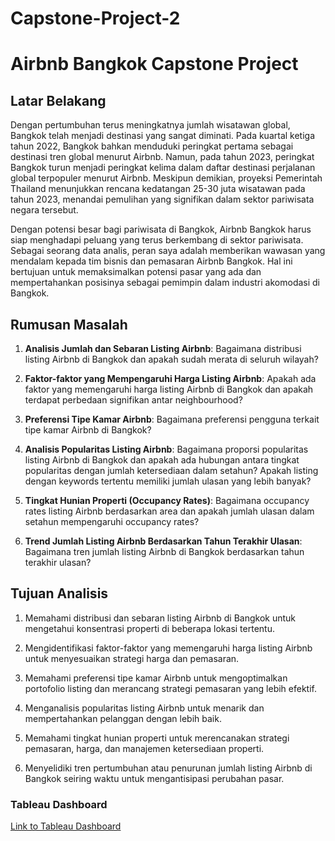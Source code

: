 # Capstone-Project-2

# Airbnb Bangkok Capstone Project

## Latar Belakang

Dengan pertumbuhan terus meningkatnya jumlah wisatawan global, Bangkok telah menjadi destinasi yang sangat diminati. Pada kuartal ketiga tahun 2022, Bangkok bahkan menduduki peringkat pertama sebagai destinasi tren global menurut Airbnb. Namun, pada tahun 2023, peringkat Bangkok turun menjadi peringkat kelima dalam daftar destinasi perjalanan global terpopuler menurut Airbnb. Meskipun demikian, proyeksi Pemerintah Thailand menunjukkan rencana kedatangan 25-30 juta wisatawan pada tahun 2023, menandai pemulihan yang signifikan dalam sektor pariwisata negara tersebut.

Dengan potensi besar bagi pariwisata di Bangkok, Airbnb Bangkok harus siap menghadapi peluang yang terus berkembang di sektor pariwisata. Sebagai seorang data analis, peran saya adalah memberikan wawasan yang mendalam kepada tim bisnis dan pemasaran Airbnb Bangkok. Hal ini bertujuan untuk memaksimalkan potensi pasar yang ada dan mempertahankan posisinya sebagai pemimpin dalam industri akomodasi di Bangkok.

## Rumusan Masalah

1. **Analisis Jumlah dan Sebaran Listing Airbnb**: Bagaimana distribusi listing Airbnb di Bangkok dan apakah sudah merata di seluruh wilayah?
   
2. **Faktor-faktor yang Mempengaruhi Harga Listing Airbnb**: Apakah ada faktor yang memengaruhi harga listing Airbnb di Bangkok dan apakah terdapat perbedaan signifikan antar neighbourhood?

3. **Preferensi Tipe Kamar Airbnb**: Bagaimana preferensi pengguna terkait tipe kamar Airbnb di Bangkok?

4. **Analisis Popularitas Listing Airbnb**: Bagaimana proporsi popularitas listing Airbnb di Bangkok dan apakah ada hubungan antara tingkat popularitas dengan jumlah ketersediaan dalam setahun? Apakah listing dengan keywords tertentu memiliki jumlah ulasan yang lebih banyak?

5. **Tingkat Hunian Properti (Occupancy Rates)**: Bagaimana occupancy rates listing Airbnb berdasarkan area dan apakah jumlah ulasan dalam setahun mempengaruhi occupancy rates?

6. **Trend Jumlah Listing Airbnb Berdasarkan Tahun Terakhir Ulasan**: Bagaimana tren jumlah listing Airbnb di Bangkok berdasarkan tahun terakhir ulasan?

## Tujuan Analisis

1. Memahami distribusi dan sebaran listing Airbnb di Bangkok untuk mengetahui konsentrasi properti di beberapa lokasi tertentu.
   
2. Mengidentifikasi faktor-faktor yang memengaruhi harga listing Airbnb untuk menyesuaikan strategi harga dan pemasaran.
   
3. Memahami preferensi tipe kamar Airbnb untuk mengoptimalkan portofolio listing dan merancang strategi pemasaran yang lebih efektif.
   
4. Menganalisis popularitas listing Airbnb untuk menarik dan mempertahankan pelanggan dengan lebih baik.
   
5. Memahami tingkat hunian properti untuk merencanakan strategi pemasaran, harga, dan manajemen ketersediaan properti.
   
6. Menyelidiki tren pertumbuhan atau penurunan jumlah listing Airbnb di Bangkok seiring waktu untuk mengantisipasi perubahan pasar.

### Tableau Dashboard

[Link to Tableau Dashboard](https://public.tableau.com/views/AirbnbBangkokAnalysis/Dashboard1?:language=en-GB&publish=yes&:sid=&:display_count=n&:origin=viz_share_link)
